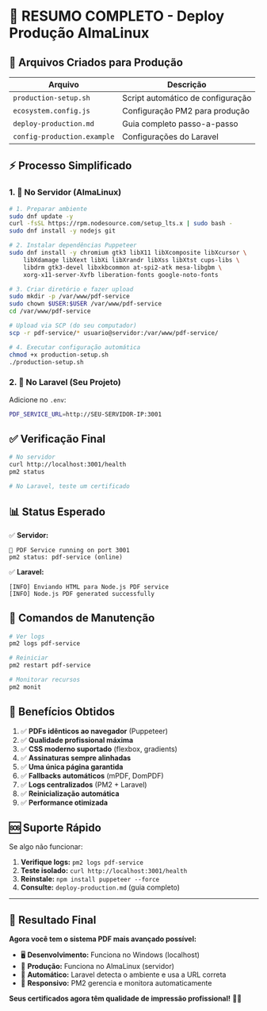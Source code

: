 # 🚀 RESUMO COMPLETO - Deploy Produção AlmaLinux

## 📁 **Arquivos Criados para Produção**

| Arquivo | Descrição |
|---------|-----------|
| `production-setup.sh` | Script automático de configuração |
| `ecosystem.config.js` | Configuração PM2 para produção |
| `deploy-production.md` | Guia completo passo-a-passo |
| `config-production.example` | Configurações do Laravel |

## ⚡ **Processo Simplificado**

### **1. 🔧 No Servidor (AlmaLinux)**

```bash
# 1. Preparar ambiente
sudo dnf update -y
curl -fsSL https://rpm.nodesource.com/setup_lts.x | sudo bash -
sudo dnf install -y nodejs git

# 2. Instalar dependências Puppeteer
sudo dnf install -y chromium gtk3 libX11 libXcomposite libXcursor \
    libXdamage libXext libXi libXrandr libXss libXtst cups-libs \
    libdrm gtk3-devel libxkbcommon at-spi2-atk mesa-libgbm \
    xorg-x11-server-Xvfb liberation-fonts google-noto-fonts

# 3. Criar diretório e fazer upload
sudo mkdir -p /var/www/pdf-service
sudo chown $USER:$USER /var/www/pdf-service
cd /var/www/pdf-service

# Upload via SCP (do seu computador)
scp -r pdf-service/* usuario@servidor:/var/www/pdf-service/

# 4. Executar configuração automática
chmod +x production-setup.sh
./production-setup.sh
```

### **2. 🎯 No Laravel (Seu Projeto)**

Adicione no `.env`:
```bash
PDF_SERVICE_URL=http://SEU-SERVIDOR-IP:3001
```

## ✅ **Verificação Final**

```bash
# No servidor
curl http://localhost:3001/health
pm2 status

# No Laravel, teste um certificado
```

## 📊 **Status Esperado**

✅ **Servidor:**
```
🚀 PDF Service running on port 3001
pm2 status: pdf-service (online)
```

✅ **Laravel:**
```
[INFO] Enviando HTML para Node.js PDF service
[INFO] Node.js PDF generated successfully
```

## 🔄 **Comandos de Manutenção**

```bash
# Ver logs
pm2 logs pdf-service

# Reiniciar
pm2 restart pdf-service

# Monitorar recursos
pm2 monit
```

## 🎉 **Benefícios Obtidos**

1. ✅ **PDFs idênticos ao navegador** (Puppeteer)
2. ✅ **Qualidade profissional máxima**
3. ✅ **CSS moderno suportado** (flexbox, gradients)
4. ✅ **Assinaturas sempre alinhadas**
5. ✅ **Uma única página garantida**
6. ✅ **Fallbacks automáticos** (mPDF, DomPDF)
7. ✅ **Logs centralizados** (PM2 + Laravel)
8. ✅ **Reinicialização automática**
9. ✅ **Performance otimizada**

## 🆘 **Suporte Rápido**

Se algo não funcionar:

1. **Verifique logs:** `pm2 logs pdf-service`
2. **Teste isolado:** `curl http://localhost:3001/health`
3. **Reinstale:** `npm install puppeteer --force`
4. **Consulte:** `deploy-production.md` (guia completo)

---

## 🎯 **Resultado Final**

**Agora você tem o sistema PDF mais avançado possível:**
- 🖥️ **Desenvolvimento:** Funciona no Windows (localhost)
- 🐧 **Produção:** Funciona no AlmaLinux (servidor)
- 🔄 **Automático:** Laravel detecta o ambiente e usa a URL correta
- 📱 **Responsivo:** PM2 gerencia e monitora automaticamente

**Seus certificados agora têm qualidade de impressão profissional!** 🚀✨
